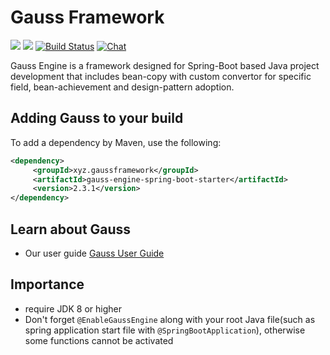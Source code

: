 # Gauss Framework 
[![][maven img]][maven]
[![][license img]][license]
[![Build Status](https://github.com/fenix-Lee/gauss-framework/actions/workflows/maven.yml/badge.svg)](https://github.com/fenix-Lee/gauss-framework/actions)
[![Chat](https://img.shields.io/badge/Slack-4A154B?style=for-the-badge&logo=slack&logoColor=white)](https://gaussframework.slack.com)

Gauss Engine is a framework designed for Spring-Boot based Java project development that includes bean-copy with custom convertor for specific field, bean-achievement and design-pattern adoption.

## Adding Gauss to your build
To add a dependency by Maven, use the following:
```xml
<dependency>
     <groupId>xyz.gaussframework</groupId>
     <artifactId>gauss-engine-spring-boot-starter</artifactId>
     <version>2.3.1</version>
</dependency>
```
## Learn about Gauss
- Our user guide [Gauss User Guide](https://github.com/fenix-Lee/gauss-framework/wiki)

## Importance
- require JDK 8 or higher
- Don't forget `@EnableGaussEngine` along with your root Java file(such as spring application start file with `@SpringBootApplication`), otherwise some functions cannot be activated


[maven]:https://maven-badges.herokuapp.com/maven-central/xyz.gaussframework/gauss-engine-spring-boot-starter
[maven img]:https://maven-badges.herokuapp.com/maven-central/xyz.gaussframework/gauss-engine-spring-boot-starter/badge.svg

[license]:LICENSE-2.0.txt
[license img]:https://img.shields.io/badge/License-Apache%202-blue.svg
